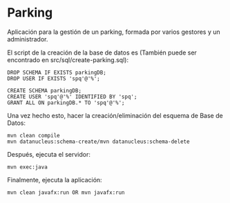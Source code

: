 # Parking
Aplicación para la gestión de un parking, formada por varios gestores y un administrador.

El script de la creación de la base de datos es (También puede ser encontrado en src/sql/create-parking.sql):

```maven
DROP SCHEMA IF EXISTS parkingDB;
DROP USER IF EXISTS 'spq'@'%';

CREATE SCHEMA parkingDB;
CREATE USER 'spq'@'%' IDENTIFIED BY 'spq';
GRANT ALL ON parkingDB.* TO 'spq'@'%';
```

Una vez hecho esto, hacer la creación/eliminación del esquema de Base de Datos:

```maven
mvn clean compile
mvn datanucleus:schema-create/mvn datanucleus:schema-delete
```
Después, ejecuta el servidor:

```maven
mvn exec:java
```

Finalmente, ejecuta la aplicación:
```maven
mvn clean javafx:run OR mvn javafx:run
```
